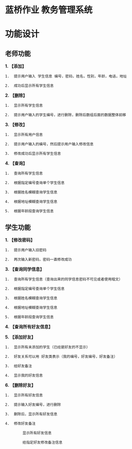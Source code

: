# 蓝桥作业 教务管理系统

# 功能设计
## 老师功能

**1.  【添加】**

    1.  提示用户输入 学生信息 编号，密码，姓名，性别，年龄，电话，地址
    
    2.  成功后显示所有学生信息
    
**2.  【删除】**

    1.  显示所有学生信息
    
    2.  提示用户输入的学生编号，进行删除，删除后数组后面的数据整体前移
    
**3.  【修改】**

    1.  显示所有用户信息
    
    2.  提示用户输入的编号，然后提示用户输入修改信息
    
    3.  修改成功后显示所有学生信息
**4.  【查询】**

    1.  查询所有学生信息
    
    2.  根据指定编号查询单个学生信息
    
    3.  根据姓名模糊查询学生信息
    
    4.  根据地址模糊查询学生信息
    
    5.  根据年龄段查询学生信息

## 学生功能

**1.  【修改密码】**

	1.  提示用户输入旧密码
	
	2.  两次输入新密码，密码一直修改成功
	
**3.  【查询同学信息】**

    1.  查询所有学生信息（查询出来的同学信息密码不可见或者使用暗文）
    
    2.  根据指定编号查询单个学生信息
    
    3.  根据姓名模糊查询学生信息
    
    4.  根据地址模糊查询学生信息
    
    5.  根据年龄段查询学生信息
    
**4.  【查询所有好友信息】**

**5.  【添加好友】**

    1.  显示所有未添加的学生（已经是好友的不显示）
    
    2.  好友关系可以用 好友类表示（我的编号，好友编号，好友备注）
    
    3.  给好友备注
    
    4.  显示我的好友信息
    
**6.  【删除好友】**

    1.  显示所有好友信息
    
    2.  提示输入好友编号，进行删除
    
    3.  删除后，显示所有好友信息
    
    4.  修改好友备注
    
			显示所有好友信息

			给指定好友修改备注信息
